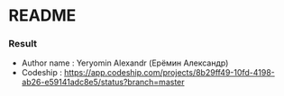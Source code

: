 # README #


### Result ###

* Author name : Yeryomin Alexandr (Ерёмин Александр)
* Codeship : https://app.codeship.com/projects/8b29ff49-10fd-4198-ab26-e59141adc8e5/status?branch=master
